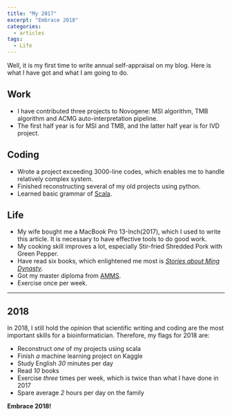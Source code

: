 ```yaml
---
title: "My 2017"
excerpt: "Embrace 2018"
categories:
  - articles
tags:
  - Life
---
```


Well, it is my first time to write annual self-appraisal on my blog. Here is what I have got and what I am going to do.

## Work


* I have contributed three projects to Novogene: MSI algorithm, TMB algorithm and ACMG auto-interpretation pipeline.
* The first half year is for MSI and TMB, and the latter half year is for IVD project.

## Coding

* Wrote a project exceeding 3000-line codes, which enables me to handle relatively complex system.
* Finished reconstructing several of my old projects using python.
* Learned basic grammar of [Scala](https://www.scala-lang.org/).


## Life

* My wife bought me a MacBook Pro 13-Inch(2017), which I used to write this article. It is necessary to have effective tools to do good work.
* My cooking skill improves a lot, especially Stir-fried Shredded Pork with Green Pepper.
* Have read six books, which enlightened me most is [*Stories about Ming Dynasty*](https://en.wikipedia.org/wiki/Stories_about_Ming_Dynasty). 
* Got my master diploma from [AMMS](https://en.wikipedia.org/wiki/Academy_of_Military_Medical_Sciences).
* Exercise once per week.


---

## 2018

In 2018, I still hold the opinion that scientific writing and coding are the most important skills for a bioinformatician. Therefore, my flags for 2018 are:

* Reconstruct *one* of my projects using scala
* Finish *a* machine learning project on Kaggle
* Study English *30* minutes per day
* Read *10* books
* Exercise *three* times per week, which is twice than what I have done in 2017
* Spare average *2* hours per day on the family

**Embrace 2018!**


